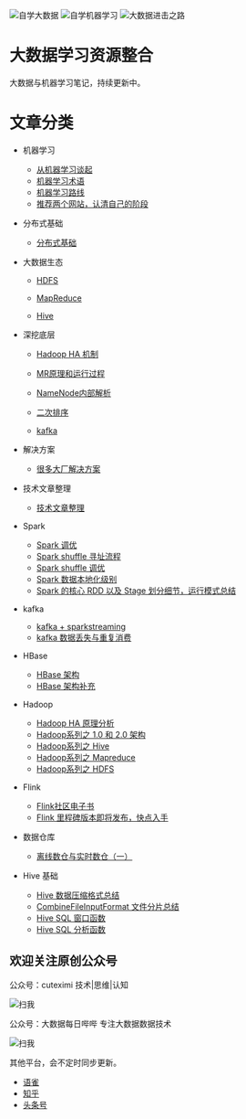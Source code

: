 ![自学大数据](https://img.shields.io/badge/%E8%87%AA%E5%AD%A6-%E5%A4%A7%E6%95%B0%E6%8D%AE-brightgreen.svg)
![自学机器学习](https://img.shields.io/badge/%E8%87%AA%E5%AD%A6-%E6%9C%BA%E5%99%A8%E5%AD%A6%E4%B9%A0-brightgreen.svg)
![大数据进击之路](https://img.shields.io/badge/%E8%87%AA%E5%AD%A6-%E5%A4%A7%E6%95%B0%E6%8D%AE%E8%BF%9B%E5%87%BB%E4%B9%8B%E8%B7%AF-blue.svg)

# 大数据学习资源整合

大数据与机器学习笔记，持续更新中。

# 文章分类

- 机器学习
  - [从机器学习谈起](https://github.com/aikuyun/bigdata-doc/blob/master/docs/ml/ml-guid.md)
  - [机器学习术语](https://github.com/aikuyun/bigdata-doc/blob/master/docs/ml/ml-term.md)
  - [机器学习路线](https://github.com/aikuyun/bigdata-doc/blob/master/docs/ml/study-road.md)
  - [推荐两个网站，认清自己的阶段](https://github.com/aikuyun/bigdata-doc/blob/master/docs/ml/study-website.md)

- 分布式基础

  - [分布式基础](https://github.com/aikuyun/ziyuan/blob/master/docs/distribute/distribute.md)

- 大数据生态
  - [HDFS](https://github.com/aikuyun/ziyuan/tree/master/docs/ziyuan01#hdfs)

  - [MapReduce](https://github.com/aikuyun/ziyuan/tree/master/docs/ziyuan01#mapreduce)

  - [Hive](https://github.com/aikuyun/ziyuan/blob/master/docs/ziyuan01/Hive.md)

- 深挖底层
  - [Hadoop HA 机制](https://github.com/aikuyun/ziyuan/tree/master/docs/ziyuan02#hadoop-ha-%E6%9C%BA%E5%88%B6)

  - [MR原理和运行过程](https://github.com/aikuyun/ziyuan/blob/master/docs/ziyuan02/MRyuanli.md)

  - [NameNode内部解析](https://github.com/aikuyun/ziyuan/blob/master/docs/ziyuan02/MRyuanli.md)

  - [二次排序](https://github.com/aikuyun/ziyuan/blob/master/docs/ziyuan02/secondarySort.md)

  - [kafka](https://github.com/aikuyun/ziyuan/blob/master/docs/ziyuan02/kafka-01.md)

- 解决方案
  - [很多大厂解决方案](https://github.com/aikuyun/ziyuan/blob/master/docs/It-chat/case.md)

- 技术文章整理

  - [技术文章整理](https://github.com/aikuyun/ziyuan/blob/master/docs/artical/artical.md)

- Spark
	- [Spark 调优](https://mp.weixin.qq.com/s/iNovecaYkKrytNgQMvIMZw)
	- [Spark shuffle 寻址流程](https://mp.weixin.qq.com/s/0eQPmVnXCbEr1ziPAW569A)
	- [Spark shuffle 调优](https://mp.weixin.qq.com/s/keJnU0trtTW9W-zBWPKD5A)
	- [Spark 数据本地化级别](https://mp.weixin.qq.com/s/kF4zjiambBohSJG9gZW8_g)
	- [Spark 的核心 RDD 以及 Stage 划分细节，运行模式总结](https://mp.weixin.qq.com/s/aPwsPTkFakBwv3MIioaOOg)

- kafka
	- [kafka + sparkstreaming](https://mp.weixin.qq.com/s/wKjSalxFdVkRXGPnNVg_2g)
	- [kafka 数据丢失与重复消费](https://mp.weixin.qq.com/s/ROoVOVgNW8jzdCZeAwLTDQ)

- HBase
	- [HBase 架构](https://mp.weixin.qq.com/s/j2Kbi003Etzw_15KwV0TyQ)
	- [HBase 架构补充](https://mp.weixin.qq.com/s/7yRequ0pqGN_00zi704wwA)

- Hadoop
	- [Hadoop HA 原理分析](https://mp.weixin.qq.com/s/BmVvoi8k0mU9pmGQCl2Sug)
	- [Hadoop系列之 1.0 和 2.0 架构](https://mp.weixin.qq.com/s/B_wOtK1gSVlmB4cF5hZG2A)
  - [Hadoop系列之 Hive](https://mp.weixin.qq.com/s/fWKX6NR908fLbVUMFwpj8A)
  - [Hadoop系列之 Mapreduce](https://mp.weixin.qq.com/s/JDDTTy6QfZtwz547M88GMQ)
  - [Hadoop系列之 HDFS](https://mp.weixin.qq.com/s/Dcsat0-iRB_xYRBoMfhoXg)

- Flink
  - [Flink社区电子书](https://mp.weixin.qq.com/s?__biz=MzIwMjA2MTk4Ng==&mid=2247485438&idx=1&sn=2bb7f82402dc4607f94cdb78e48cd48b&chksm=96e52633a192af25a5c6b2371dfed395aa46168639c01bb49dbc36381f2b3dd889bfe9256d6a&xtrack=1&scene=0&subscene=91&sessionid=1555230598&clicktime=1555230760&ascene=7&devicetype=android-27&version=27000334&nettype=cmnet&abtest_cookie=BAABAAoACwASABMABQAjlx4AVpkeAMeZHgDRmR4A3JkeAAAA&lang=zh_CN&pass_ticket=cRjrq%2F8EqXfIhZvDoJO4rqTvtx1hEu4fyHiignznzsezMHPtQ83VFn8G02ozwToC&wx_header=1)
  - [Flink 里程碑版本即将发布，快点入手](https://mp.weixin.qq.com/s/OmTmPHaP0vSPT128eAf2Ig)

- 数据仓库
  - [离线数仓与实时数仓（一）](https://mp.weixin.qq.com/s/dpwQ4sx-IWL66m03lPa6rg)

- Hive 基础
  - [Hive 数据压缩格式总结](https://mp.weixin.qq.com/s/T6Y4vMYghb_asWdtsZnjpA)
  - [CombineFileInputFormat 文件分片总结](https://mp.weixin.qq.com/s/DZ-CfrVrr7i0iA2GRdBN1g)
  - [Hive SQL 窗口函数](https://mp.weixin.qq.com/s/qhP2tOS5plxaczPN1JkWJw)
  - [Hive SQL 分析函数](https://mp.weixin.qq.com/s/6nNr97z-Rj5Alofl8wCwhw)

## 欢迎关注原创公众号

公众号：cuteximi   技术|思维|认知

![扫我](https://cdn.nlark.com/yuque/0/2019/jpeg/199648/1576915516590-assets/web-upload/ea981007-28f3-4c56-9e85-edd18d3cc244.jpeg)

公众号：大数据每日哔哔 专注大数据数据技术

![扫我](https://cdn.nlark.com/yuque/0/2019/jpeg/199648/1576915521566-assets/web-upload/98d28517-4071-4d46-a15b-4b23a7308705.jpeg)

其他平台，会不定时同步更新。

- [语雀](https://www.yuque.com/cuteximi/base)
- [知乎](https://zhuanlan.zhihu.com/bigdata1995)
- [头条号](https://www.toutiao.com/c/user/70068423102/#mid=1579500719412238)
